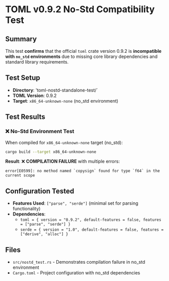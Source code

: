 # TOML v0.9.2 No-Std Compatibility Test

## Summary

This test **confirms** that the official `toml` crate version 0.9.2 is **incompatible with `no_std` environments** due to missing core library dependencies and standard library requirements.

## Test Setup

- **Directory**: 'toml-nostd-standalone-test/`
- **TOML Version**: 0.9.2
- **Target**: `x86_64-unknown-none` (no_std environment)

## Test Results

### ❌ No-Std Environment Test

When compiled for `x86_64-unknown-none` target (no_std):

```bash
cargo build --target x86_64-unknown-none
```

**Result**: ❌ **COMPILATION FAILURE** with multiple errors:

```
error[E0599]: no method named `copysign` found for type `f64` in the current scope
```

## Configuration Tested

- **Features Used**: `["parse", "serde"]` (minimal set for parsing functionality)
- **Dependencies**: 
  - `toml = { version = "0.9.2", default-features = false, features = ["parse", "serde"] }`
  - `serde = { version = "1.0", default-features = false, features = ["derive", "alloc"] }`

## Files

- `src/nostd_test.rs` - Demonstrates compilation failure in no_std environment  
- `Cargo.toml` - Project configuration with no_std dependencies
